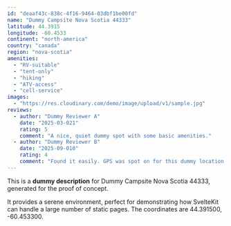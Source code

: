 ```yaml
---
id: "deaaf43c-838c-4f16-9464-03dbf1be00fd"
name: "Dummy Campsite Nova Scotia 44333"
latitude: 44.3915
longitude: -60.4533
continent: "north-america"
country: "canada"
region: "nova-scotia"
amenities:
  - "RV-suitable"
  - "tent-only"
  - "hiking"
  - "ATV-access"
  - "cell-service"
images:
  - "https://res.cloudinary.com/demo/image/upload/v1/sample.jpg"
reviews:
  - author: "Dummy Reviewer A"
    date: "2025-03-021"
    rating: 5
    comment: "A nice, quiet dummy spot with some basic amenities."
  - author: "Dummy Reviewer B"
    date: "2025-09-010"
    rating: 4
    comment: "Found it easily. GPS was spot on for this dummy location."
---
```


This is a **dummy description** for Dummy Campsite Nova Scotia 44333, generated for the proof of concept.

It provides a serene environment, perfect for demonstrating how SvelteKit can handle a large number of static pages. The coordinates are 44.391500, -60.453300.
